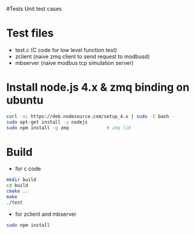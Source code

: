 #Tests
Unit test cases

# Test files
- test.c   (C code for low level function test)
- zclient  (naive zmq client to send request to modbusd)
- mbserver (naive modbus tcp simulation server)

# Install node.js 4.x & zmq binding on ubuntu

```bash
curl -sL https://deb.nodesource.com/setup_4.x | sudo -E bash -
sudo apt-get install -y nodejs
sudo npm install -g zmq              # zmq lib
```

# Build
- for c code 
```bash
mkdir build 
cd build
cmake ..
make 
./test
```

- for zclient and mbserver
```bash
sudo npm install
```